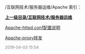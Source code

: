 /互联网技术/服务器运维/Apache 索引：


**[上一级目录/互联网技术/服务器运维](/互联网技术/服务器运维/index.md)**

[Apache-httpd.conf配置说明](/互联网技术/服务器运维/Apache/Apache-httpd.conf配置说明.md)

[Apache-proxy转发](/互联网技术/服务器运维/Apache/Apache-proxy转发.md)


<font size=2 color='grey'> 2019-04-03 15:54 </font>